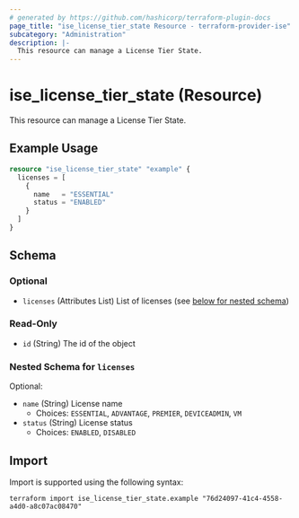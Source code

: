 ```yaml
---
# generated by https://github.com/hashicorp/terraform-plugin-docs
page_title: "ise_license_tier_state Resource - terraform-provider-ise"
subcategory: "Administration"
description: |-
  This resource can manage a License Tier State.
---
```


# ise_license_tier_state (Resource)

This resource can manage a License Tier State.

## Example Usage

```terraform
resource "ise_license_tier_state" "example" {
  licenses = [
    {
      name   = "ESSENTIAL"
      status = "ENABLED"
    }
  ]
}
```

<!-- schema generated by tfplugindocs -->
## Schema

### Optional

- `licenses` (Attributes List) List of licenses (see [below for nested schema](#nestedatt--licenses))

### Read-Only

- `id` (String) The id of the object

<a id="nestedatt--licenses"></a>
### Nested Schema for `licenses`

Optional:

- `name` (String) License name
  - Choices: `ESSENTIAL`, `ADVANTAGE`, `PREMIER`, `DEVICEADMIN`, `VM`
- `status` (String) License status
  - Choices: `ENABLED`, `DISABLED`

## Import

Import is supported using the following syntax:

```shell
terraform import ise_license_tier_state.example "76d24097-41c4-4558-a4d0-a8c07ac08470"
```
